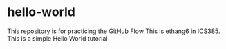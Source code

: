 # hello-world
This repository is for practicing the GitHub Flow
This is ethang6 in ICS385. This is a simple Hello World tutorial
